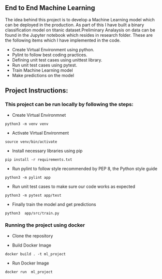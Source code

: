 ## End to End Machine Learning

The idea behind this project is to develop a Machine Learning model which can be deployed in the production. As part of this I have built a binary classification model on titanic dataset.Preliminary Analaysis on data can be found in the Jupyter notebook which resides in research folder.
These are the following items which I have implemented in the code.
+ Create Virtual Environment using python.
+ Pylint to follow best coding practices.
+ Defining unit test cases using unittest library.
+ Run unit test cases using pytest.
+ Train Machine Learning model
+ Make predictions on the model

## Project Instructions:

### This project can be run locally by following the steps:

+ Create Virtual Environmnet
```
python3 -m venv venv
```
+ Activate Virtual Environment

```
source venv/bin/activate
```
+ Install necessary libraries using pip

```
pip install -r requirements.txt 
```
+ Run pylint to follow style recommended by PEP 8, the Python style guide
```
python3 -m pylint app
```
+ Run unit test cases to make sure our code works as expected
```
python3 -m pytest app/test
```
+ Finally train the model and get predictions
```
python3  app/src/train.py
```

### Running the project using docker  

+ Clone the repository 

+ Build Docker Image
```
docker build . -t ml_project
```
+ Run Docker Image
```
docker run  ml_project
```

